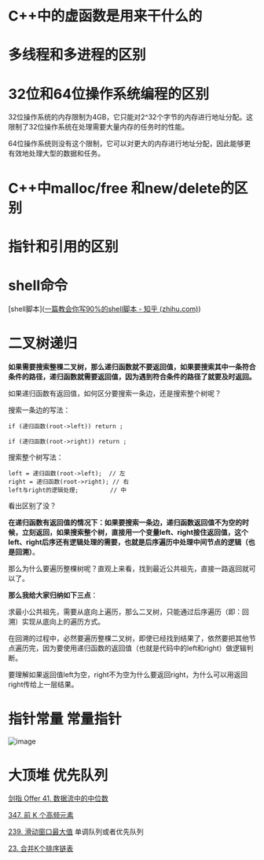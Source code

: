 
# C++中的虚函数是用来干什么的


# 多线程和多进程的区别


# 32位和64位操作系统编程的区别

32位操作系统的内存限制为4GB，它只能对2^32个字节的内存进行地址分配。这限制了32位操作系统在处理需要大量内存的任务时的性能。

64位操作系统则没有这个限制，它可以对更大的内存进行地址分配，因此能够更有效地处理大型的数据和任务。

# C++中malloc/free 和new/delete的区别


# 指针和引用的区别



# shell命令

[shell脚本]([一篇教会你写90%的shell脚本 - 知乎 (zhihu.com)](https://zhuanlan.zhihu.com/p/264346586))


# 二叉树递归

**如果需要搜索整棵二叉树，那么递归函数就不要返回值，如果要搜索其中一条符合条件的路径，递归函数就需要返回值，因为遇到符合条件的路径了就要及时返回。**

如果递归函数有返回值，如何区分要搜索一条边，还是搜索整个树呢？

搜索一条边的写法：
```
if (递归函数(root->left)) return ;

if (递归函数(root->right)) return ;
```
搜索整个树写法：
```
left = 递归函数(root->left);  // 左
right = 递归函数(root->right); // 右
left与right的逻辑处理;         // 中 
```
看出区别了没？

**在递归函数有返回值的情况下：如果要搜索一条边，递归函数返回值不为空的时候，立刻返回，如果搜索整个树，直接用一个变量left、right接住返回值，这个left、right后序还有逻辑处理的需要，也就是后序遍历中处理中间节点的逻辑（也是回溯）**。

那么为什么要遍历整棵树呢？直观上来看，找到最近公共祖先，直接一路返回就可以了。

**那么我给大家归纳如下三点**：

求最小公共祖先，需要从底向上遍历，那么二叉树，只能通过后序遍历（即：回溯）实现从底向上的遍历方式。

在回溯的过程中，必然要遍历整棵二叉树，即使已经找到结果了，依然要把其他节点遍历完，因为要使用递归函数的返回值（也就是代码中的left和right）做逻辑判断。

要理解如果返回值left为空，right不为空为什么要返回right，为什么可以用返回right传给上一层结果。

# 指针常量 常量指针

![image](https://cdn.staticaly.com/gh/andyye1999/picx-images-hosting@master/20230511/image.2xrwxuw0g500.webp)

# 大顶堆 优先队列

[剑指 Offer 41. 数据流中的中位数](https://leetcode.cn/problems/shu-ju-liu-zhong-de-zhong-wei-shu-lcof)

[347. 前 K 个高频元素](https://leetcode.cn/problems/top-k-frequent-elements)

[239. 滑动窗口最大值](https://leetcode.cn/problems/sliding-window-maximum) 单调队列或者优先队列  

[23. 合并K个排序链表](https://leetcode.cn/problems/merge-k-sorted-lists)

